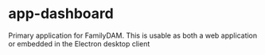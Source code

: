 # app-dashboard

Primary application for FamilyDAM. This is usable as both a web application or embedded in the Electron desktop client


